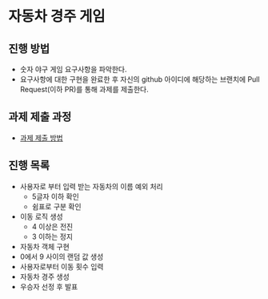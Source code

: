 # 자동차 경주 게임
## 진행 방법
* 숫자 야구 게임 요구사항을 파악한다.
* 요구사항에 대한 구현을 완료한 후 자신의 github 아이디에 해당하는 브랜치에 Pull Request(이하 PR)를 통해 과제를 제출한다.

## 과제 제출 과정
* [과제 제출 방법](https://github.com/next-step/nextstep-docs/tree/master/precourse)

## 진행 목록
* 사용자로 부터 입력 받는 자동차의 이름 예외 처리
    * 5글자 이하 확인
    * 쉼표로 구분 확인
* 이동 로직 생성
    * 4 이상은 전진
    * 3 이하는 정지
* 자동차 객체 구현
* 0에서 9 사이의 랜덤 값 생성
* 사용자로부터 이동 횟수 입력
* 자동차 경주 생성
* 우승자 선정 후 발표
 